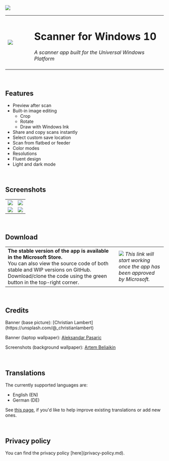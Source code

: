 <image src='https://i.imgur.com/ghnN0UV.png'/>
<table width="100%">
  <tr>
    <td width="15%"><image src='https://i.imgur.com/4fMgKKY.png'/></td>
    <td width="75%"><h1>Scanner for Windows 10</h1>
                    <i>A scanner app built for the Universal Windows Platform</i><br><br>
    </td>
  </tr>
</table>
<br/>

<h2>Features</h2>
<ul>
  <li>Preview after scan</li>
  <li>Built-in image editing
    <ul>
      <li>Crop</li>
      <li>Rotate</li>
      <li>Draw with Windows Ink</li>
    </ul>
  </li>
  <li>Share and copy scans instantly</li>
  <li>Select custom save location</li>
  <li>Scan from flatbed or feeder</li>
  <li>Color modes</li>
  <li>Resolutions</li>
  <li>Fluent design</li>
  <li>Light and dark mode</li>
</ul>

<br/>
<h2>Screenshots</h2>
<table width="100%">
  <tr>
    <td width="50%"><image src='https://i.imgur.com/zsU3aEHh.png'/></td>
    <td width="50%"><image src='https://i.imgur.com/A65r0oJh.png'/></td>
  </tr>
  <tr>
    <td width="50%"><image src='https://i.imgur.com/GxDbtoph.png'/></td>
    <td width="50%"><image src='https://i.imgur.com/JR4wOcih.png'/></td>
  </tr>
</table>

<br/>
<h2>Download</h2>
<table width="100%">
  <tr>
    <td width="70%"> <b>The stable version of the app is available in the Microsoft Store.</b><br>You can also view the source code of both stable and WIP versions on GitHub. Download/clone the code using the green button in the top-right corner.</td>
    <td width="30%">
      <a href="https://www.microsoft.com/store/apps/9N438MZHD3ZF"><img src="https://i.imgur.com/aAWYhvm.png"/></a>
      <i>This link will start working once the app has been approved by Microsoft.</i>
    </td>
  </tr>
</table>

<br/>
<h2>Credits</h2>
Banner (base picture): [Christian Lambert](https://unsplash.com/@_christianlambert)  

Banner (laptop wallpaper): [Aleksandar Pasaric](https://www.pexels.com/@apasaric)  

Screenshots (background wallpaper): [Artem Beliaikin](https://www.pexels.com/@belart84)

<br/>
<h2>Translations</h2>
The currently supported languages are:
<ul>
  <li>English (EN)</li>
  <li>German (DE)</li>
</ul>  

See [this page](help-translate.md), if you'd like to help improve existing translations or add new ones.

<br/>
<h2>Privacy policy</h2>
You can find the privacy policy [here](privacy-policy.md).

